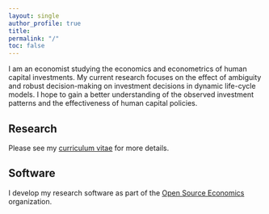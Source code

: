 ```yaml
---
layout: single
author_profile: true
title:
permalink: "/"
toc: false
---
```


I am an economist studying the economics and econometrics of human capital investments. My current research focuses on the effect of ambiguity and robust decision-making on investment decisions in dynamic life-cycle models. I hope to gain a better understanding of the observed investment patterns and the effectiveness of human capital policies.

## Research

Please see my [curriculum vitae](/cv/) for more details.

## Software

I develop my research software as part of the [Open Source Economics](https://github.com/OpenSourceEconomics) organization.
